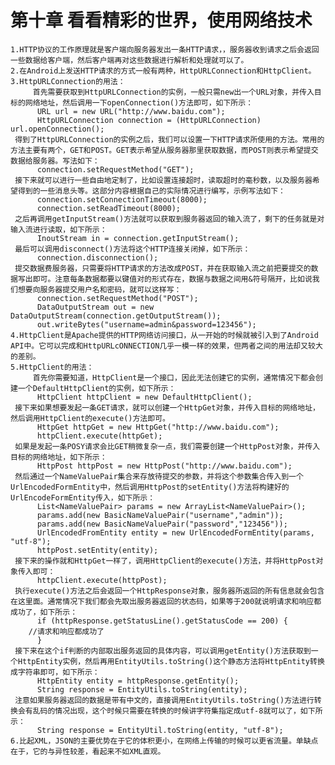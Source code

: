# 第十章 看看精彩的世界，使用网络技术
    1.HTTP协议的工作原理就是客户端向服务器发出一条HTTP请求，，服务器收到请求之后会返回一些数据给客户端，然后客户端再对这些数据进行解析和处理就可以了。
    2.在Android上发送HTTP请求的方式一般有两种，HttpURLConnection和HttpClient。
    3.HttpURLConnection的用法：
         首先需要获取到HttpURLConnection的实例，一般只需new出一个URL对象，并传入目标的网络地址，然后调用一下openConnection()方法即可，如下所示：
	      URL url = new URL("http://www.baidu.com");
	      HttpURLConnection connection = (HttpURLConnection) url.openConnection();
	 得到了HttpURLConnection的实例之后，我们可以设置一下HTTP请求所使用的方法。常用的方法主要有两个，GET和POST。GET表示希望从服务器那里获取数据，而POST则表示希望提交数据给服务器。写法如下：
	      connection.setRequestMethod("GET");
	 接下来就可以进行一些自由地定制了，比如设置连接超时，读取超时的毫秒数，以及服务器希望得到的一些消息头等。这部分内容根据自己的实际情况进行编写，示例写法如下：
	      connection.setConnectionTimeout(8000);
	      connection.setReadTimeout(8000);
	 之后再调用getInputStream()方法就可以获取到服务器返回的输入流了，剩下的任务就是对输入流进行读取，如下所示：
	      InoutStream in = connection.getInputStream();
	 最后可以调用disconnect()方法将这个HTTP连接关闭掉，如下所示：
	      connection.disconnection();
	 提交数据费服务器，只需要将HTTP请求的方法改成POST，并在获取输入流之前把要提交的数据写出即可。注意每条数据都要以键值对的形式存在，数据与数据之间用&符号隔开，比如说我们想要向服务器提交用户名和密码，就可以这样写：
	      connection.setRequestMethod("POST");
	      DataOutputStream out = new DataOutputStream(connection.getOutputStream());
	      out.writeBytes("username=admin&password=123456");
    4.HttpClient是Apache提供的HTTP网络访问接口，从一开始的时候就被引入到了Android API中。它可以完成和HttpURLcONNECTION几乎一模一样的效果，但两者之间的用法却又较大的差别。
    5.HttpClient的用法：
         首先你需要知道，HttpClient是一个接口，因此无法创建它的实例，通常情况下都会创建一个DefaultHttpClient的实例，如下所示：
	      HttpClient httpClient = new DefaultHttpClient();
	 接下来如果想要发起一条GET请求，就可以创建一个HttpGet对象，并传入目标的网络地址，然后调用HttpClient的execute()方法即可。
	      HttpGet httpGet = new HttpGet("http://www.baidu.com");
	      httpClient.execute(httpGet);
	 如果是发起一条POSY请求会比GET稍微复杂一点，我们需要创建一个HttpPost对象，并传入目标的网络地址，如下所示：
	      HttpPost httpPost = new HttpPost("http://www.baidu.com");
	 然后通过一个NameValuePair集合来存放待提交的参数，并将这个参数集合传入到一个UrlEncodedFormEntity中，然后调用HttpPost的setEntity()方法将构建好的UrlEncodeFormEntity传入，如下所示：
	      List<NameValuePair> params = new ArrayList<NameValuePair>();
	      params.add(new BasicNameValuePair("username","admin"));
	      params.add(new BasicNameValuePair("password","123456"));
	      UrlEncodedFromEntity entity = new UrlEncodedFormEntity(params, "utf-8");
	      httpPost.setEntity(entity);
	 接下来的操作就和HttpGet一样了，调用HttpClient的execute()方法，并将HttpPost对象传入即可：
	      httpClient.execute(httpPost);
	 执行execute()方法之后会返回一个HttpResponse对象，服务器所返回的所有信息就会包含在这里面。通常情况下我们都会先取出服务器返回的状态码，如果等于200就说明请求和响应都成功了，如下所示：
	      if (httpResponse.getStatusLine().getStatusCode == 200) {
		//请求和响应都成功了
	      }
	 接下来在这个if判断的内部取出服务返回的具体内容，可以调用getEntity()方法获取到一个HttpEntity实例，然后再用EntityUtils.toString()这个静态方法将HttpEntity转换成字符串即可，如下所示：
	      HttpEntity entity = httpResponse.getEntity();
	      String response = EntityUtils.toString(entity);
	 注意如果服务器返回的数据是带有中文的，直接调用EntityUtils.toString()方法进行转换会有乱码的情况出现，这个时候只需要在转换的时候讲字符集指定成utf-8就可以了，如下所示：
	      String response = EntityUtil.toString(entity, "utf-8");
    6.比起XML，JSON的主要优势在于它的体积更小，在网络上传输的时候可以更省流量。单缺点在于，它的与异性较差，看起来不如XML直观。




